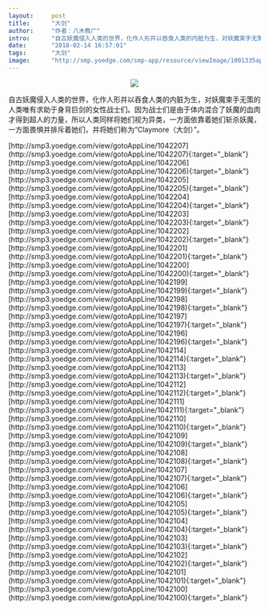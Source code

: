 ```yaml
---
layout:     post
title:      "大剑"
author:     "作者：八木教广"
intro:      "自古妖魔侵入人类的世界，化作人形并以吞食人类的内脏为生，对妖魔束手无策的人类唯有求助于身背巨剑的女性战士们。因为战士们是由于体内混合了妖魔的血肉才得到超人的力量，所以人类同样将她们视为异类，一方面依靠着她们斩杀妖魔，一方面畏惧并排斥着她们，并将她们称为“Claymore（大剑）”。"
date:       "2018-02-14 16:57:01"
tags:       "大剑"
image:      "http://smp.yoedge.com/smp-app/resource/viewImage/1001335appline.png"
---
```

<div style="text-align: center">
<p><img src="http://smp.yoedge.com/smp-app/resource/viewImage/1001335appline.png"/></p>
</div>
<p class="post-meta">
<span>自古妖魔侵入人类的世界，化作人形并以吞食人类的内脏为生，对妖魔束手无策的人类唯有求助于身背巨剑的女性战士们。因为战士们是由于体内混合了妖魔的血肉才得到超人的力量，所以人类同样将她们视为异类，一方面依靠着她们斩杀妖魔，一方面畏惧并排斥着她们，并将她们称为“Claymore（大剑）”。</span>
</p>
[http://smp3.yoedge.com/view/gotoAppLine/1042207](http://smp3.yoedge.com/view/gotoAppLine/1042207){:target="_blank"}
[http://smp3.yoedge.com/view/gotoAppLine/1042206](http://smp3.yoedge.com/view/gotoAppLine/1042206){:target="_blank"}
[http://smp3.yoedge.com/view/gotoAppLine/1042205](http://smp3.yoedge.com/view/gotoAppLine/1042205){:target="_blank"}
[http://smp3.yoedge.com/view/gotoAppLine/1042204](http://smp3.yoedge.com/view/gotoAppLine/1042204){:target="_blank"}
[http://smp3.yoedge.com/view/gotoAppLine/1042203](http://smp3.yoedge.com/view/gotoAppLine/1042203){:target="_blank"}
[http://smp3.yoedge.com/view/gotoAppLine/1042202](http://smp3.yoedge.com/view/gotoAppLine/1042202){:target="_blank"}
[http://smp3.yoedge.com/view/gotoAppLine/1042201](http://smp3.yoedge.com/view/gotoAppLine/1042201){:target="_blank"}
[http://smp3.yoedge.com/view/gotoAppLine/1042200](http://smp3.yoedge.com/view/gotoAppLine/1042200){:target="_blank"}
[http://smp3.yoedge.com/view/gotoAppLine/1042199](http://smp3.yoedge.com/view/gotoAppLine/1042199){:target="_blank"}
[http://smp3.yoedge.com/view/gotoAppLine/1042198](http://smp3.yoedge.com/view/gotoAppLine/1042198){:target="_blank"}
[http://smp3.yoedge.com/view/gotoAppLine/1042197](http://smp3.yoedge.com/view/gotoAppLine/1042197){:target="_blank"}
[http://smp3.yoedge.com/view/gotoAppLine/1042196](http://smp3.yoedge.com/view/gotoAppLine/1042196){:target="_blank"}
[http://smp3.yoedge.com/view/gotoAppLine/1042114](http://smp3.yoedge.com/view/gotoAppLine/1042114){:target="_blank"}
[http://smp3.yoedge.com/view/gotoAppLine/1042113](http://smp3.yoedge.com/view/gotoAppLine/1042113){:target="_blank"}
[http://smp3.yoedge.com/view/gotoAppLine/1042112](http://smp3.yoedge.com/view/gotoAppLine/1042112){:target="_blank"}
[http://smp3.yoedge.com/view/gotoAppLine/1042111](http://smp3.yoedge.com/view/gotoAppLine/1042111){:target="_blank"}
[http://smp3.yoedge.com/view/gotoAppLine/1042110](http://smp3.yoedge.com/view/gotoAppLine/1042110){:target="_blank"}
[http://smp3.yoedge.com/view/gotoAppLine/1042109](http://smp3.yoedge.com/view/gotoAppLine/1042109){:target="_blank"}
[http://smp3.yoedge.com/view/gotoAppLine/1042108](http://smp3.yoedge.com/view/gotoAppLine/1042108){:target="_blank"}
[http://smp3.yoedge.com/view/gotoAppLine/1042107](http://smp3.yoedge.com/view/gotoAppLine/1042107){:target="_blank"}
[http://smp3.yoedge.com/view/gotoAppLine/1042106](http://smp3.yoedge.com/view/gotoAppLine/1042106){:target="_blank"}
[http://smp3.yoedge.com/view/gotoAppLine/1042105](http://smp3.yoedge.com/view/gotoAppLine/1042105){:target="_blank"}
[http://smp3.yoedge.com/view/gotoAppLine/1042104](http://smp3.yoedge.com/view/gotoAppLine/1042104){:target="_blank"}
[http://smp3.yoedge.com/view/gotoAppLine/1042103](http://smp3.yoedge.com/view/gotoAppLine/1042103){:target="_blank"}
[http://smp3.yoedge.com/view/gotoAppLine/1042102](http://smp3.yoedge.com/view/gotoAppLine/1042102){:target="_blank"}
[http://smp3.yoedge.com/view/gotoAppLine/1042101](http://smp3.yoedge.com/view/gotoAppLine/1042101){:target="_blank"}
[http://smp3.yoedge.com/view/gotoAppLine/1042100](http://smp3.yoedge.com/view/gotoAppLine/1042100){:target="_blank"}


